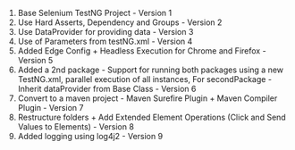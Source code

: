 1) Base Selenium TestNG Project - Version 1
2) Use Hard Asserts, Dependency and Groups - Version 2
3) Use DataProvider for providing data - Version 3
4) Use of Parameters from testNG.xml - Version 4
5) Added Edge Config + Headless Execution for Chrome and Firefox - Version 5
6) Added a 2nd package - Support for running both packages using a new TestNG.xml, parallel execution of all instances, For secondPackage - Inherit dataProvider from Base Class -    Version 6
7) Convert to a maven project - Maven Surefire Plugin + Maven Compiler Plugin - Version 7
8) Restructure folders + Add Extended Element Operations (Click and Send Values to Elements) - Version 8
9) Added logging using log4j2 - Version 9
